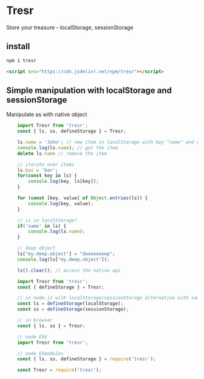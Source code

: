 # Tresr

Store your treasure - localStorage, sessionStorage

## install

```bash
npm i tresr
```

```html
<script src="https://cdn.jsdelivr.net/npm/tresr"></script>
```

## Simple manipulation with localStorage and sessionStorage

Manipulate as with native object

```js
    import Tresr from 'tresr';
    const { ls, ss, defineStorage } = Tresr;

    ls.name = 'John'; // new item in localStorage with key "name" and value "John"
    console.log(ls.name); // get the item
    delete ls.name // remove the item

    // iterate over items
    ls.baz = 'bar';
    for(const key in ls) {
        console.log(key, ls[key]);
    }

    for (const [key, value] of Object.entries(ls)) {
        console.log(key, value);
    }

    // is in localStorage?
    if('name' in ls) {
        console.log(ls.name);
    }

    // deep object
    ls["my.deep.object"] = "deeeeeeeep";
    console.log(ls["my.deep.object"]);

    ls().clear(); // access the native api
```

```js
    import Tresr from 'tresr';
    const { defineStorage } = Tresr;

    // in node.js with localStorage/sessionStorage alternative with same api
    const ls = defineStorage(localStorage);
    const ss = defineStorage(sessionStorage);
```

```js
    // in browser
    const { ls, ss } = Tresr;
```

```js
    // node ES6
    import Tresr from 'tresr';

    // node ESmodules
    const { ls, ss, defineStorage } = require('tresr');

    const Tresr = require('tresr');
```
